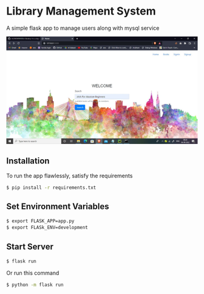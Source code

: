 # Library Management System
A simple flask app to manage users along with mysql service

![Libray Management App - Flask](https://github.com/ALONEWINNER/e-librabry/blob/main/1.jpg)

## Installation

To run the app flawlessly, satisfy the requirements
```bash
$ pip install -r requirements.txt
```

## Set Environment Variables
```bash
$ export FLASK_APP=app.py
$ export FLASk_ENV=development
```

## Start Server
```bash
$ flask run
```

Or run this command 
```bash
$ python -m flask run
```
